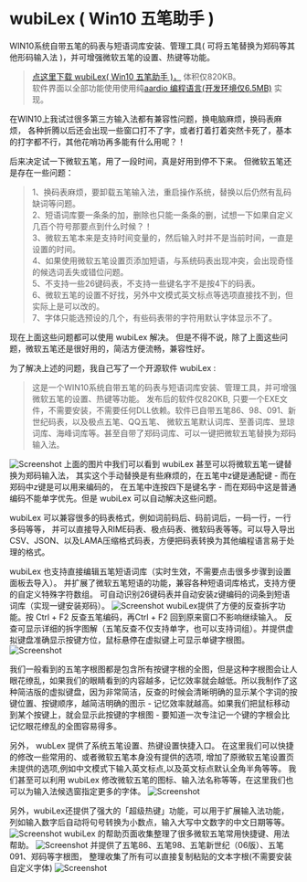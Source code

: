 # wubiLex ( Win10 五笔助手 )
WIN10系统自带五笔的码表与短语词库安装、管理工具( 可将五笔替换为郑码等其他形码输入法 )，并可增强微软五笔的设置、热键等功能。

> <a href="http://wubi.aardio.com/update/wubiLex.7z">点这里下载 wubiLex( Win10 五笔助手 )，</a>  体积仅820KB。   
> 软件界面以全部功能使用使用纯<a href="http://www.aardio.com/">aardio 编程语言(开发环境仅6.5MB)</a> 实现。 

   
在WIN10上我试过很多第三方输入法都有兼容性问题，换电脑麻烦，换码表麻烦，
各种折腾以后还会出现一些窗口打不了字，或者打着打着突然卡死了，基本的打字都不行，其他花哨功再多能有什么用呢？！

后来决定试一下微软五笔，用了一段时间，真是好用到停不下来。 但微软五笔还是存在一些问题：
> 1、换码表麻烦，要卸载五笔输入法，重启操作系统，替换以后仍然有乱码缺词等问题。  
> 2、短语词库要一条条的加，删除也只能一条条的删，试想一下如果自定义几百个符号那要点到什么时候？！  
> 3、微软五笔本来是支持时间变量的，然后输入时并不是当前时间，一直是设置的时间。  
> 4、如果使用微软五笔设置页添加短语，与系统码表出现冲突，会出现奇怪的候选词丢失或错位问题。  
> 5、不支持一些26键码表，不支持一些键名字不是按4下的码表。  
> 6、微软五笔的设置不好找，另外中文模式英文标点等选项直接找不到，但实际上是可以改的。  
> 7、字体只能选预设的几个，有些码表带的字符用默认字体显示不了。  

现在上面这些问题都可以使用 wubiLex 解决。
但是不得不说，除了上面这些问题，微软五笔还是很好用的，简洁方便流畅，兼容性好。

为了解决上述的问题，我自己写了一个开源软件 wubiLex :
> 这是一个WIN10系统自带五笔的码表与短语词库安装、管理工具，并可增强微软五笔的设置、热键等功能。 发布后的软件仅820KB, 只要一个EXE文件，不需要安装，不需要任何DLL依赖。软件已自带五笔86、98、091、新世纪码表，以及极点五笔、QQ五笔、 微软五笔默认词库、至善词库、昱琼词库、海峰词库等。甚至自带了郑码词库、可以一键把微软五笔替换为郑码输入法。

![Screenshot](https://github.com/aardio/wubi-lex/raw/master/screenshots/1.png)
上面的图片中我们可以看到 wubiLex 甚至可以将微软五笔一键替换为郑码输入法，
其实这个手动替换是有些麻烦的，在五笔中z键是通配键 - 而在郑码中z键是可以用来编码的，
在五笔中连按四下是键名字 - 而在郑码中这是普通编码不能单字优先。但是 wubiLex 可以自动解决这些问题。

wubiLex 可以兼容很多的码表格式，例如词前码后、码前词后，一码一行，一行多码等等，
并可以直接导入RIME码表、极点码表、微软码表等等。可以导入导出CSV、JSON、以及LAMA压缩格式码表，方便把码表转换为其他编程语言易于处理的格式。

wubiLex 也支持直接编辑五笔短语词库（实时生效，不需要点击很多步骤到设置面板去导入）。
并扩展了微软五笔短语的功能，兼容各种短语词库格式，支持方便的自定义特殊字符数组。
可自动识别26键码表并自动安装z键编码的词条到短语词库（实现一键安装郑码）。
![Screenshot](https://github.com/aardio/wubi-lex/raw/master/screenshots/2.png)
wubiLex提供了方便的反查拆字功能。按 Ctrl + F2 反查五笔编码，再Ctrl + F2 回到原来窗口不影响继续输入。
反查可显示详细的拆字图解（五笔反查不仅支持单字，也可以支持词组）。并提供虚拟键盘准确显示按键方位，鼠标悬停在虚拟键上可显示单键字根图。
![Screenshot](https://github.com/aardio/wubi-lex/raw/master/screenshots/3.png)

我们一般看到的五笔字根图都是包含所有按键字根的全图，但是这种字根图会让人眼花缭乱，如果我们的眼睛看到的内容越多，记忆效率就会越低。所以我制作了这种简洁版的虚拟键盘，因为非常简洁，反查的时候会清晰明确的显示某个字词的按键位置、按键顺序，越简洁明确的图示 - 记忆效率就越高。如果我们把鼠标移动到某个按键上，就会显示此按键的字根图 - 要知道一次专注记一个键的字根会比记忆眼花缭乱的全图容易得多。

另外， wubLex 提供了系统五笔设置、热键设置快捷入口。
在这里我们可以快捷的修改一些常用的、或者微软五笔本身没有提供的选项,
增加了原微软五笔设置页未提供的选项,例如中文模式下输入英文标点,以及英文标点默认全角半角等等。
我们甚至可以利用 wubiLex 修改微软五笔的图标、输入法名称等等，在这里我们也可以为输入法候选窗指定更多的字体。
![Screenshot](https://github.com/aardio/wubi-lex/raw/master/screenshots/6.png)

另外，wubiLex还提供了强大的「超级热键」功能，可以用于扩展输入法功能，
列如输入数字后自动将句号转换为小数点，输入大写中文数字的中文日期等等。
![Screenshot](https://github.com/aardio/wubi-lex/raw/master/screenshots/4.png)
wubiLex 的帮助页面收集整理了很多微软五笔常用快捷键、用法帮助。
![Screenshot](https://github.com/aardio/wubi-lex/raw/master/screenshots/5.png)
并提供了五笔86、五笔98、五笔新世纪（06版）、五笔091、郑码等字根图，
整理收集了所有可以直接复制粘贴的文本字根(不需要安装自定义字体)
![Screenshot](https://github.com/aardio/wubi-lex/raw/master/screenshots/7.jpg)
 
